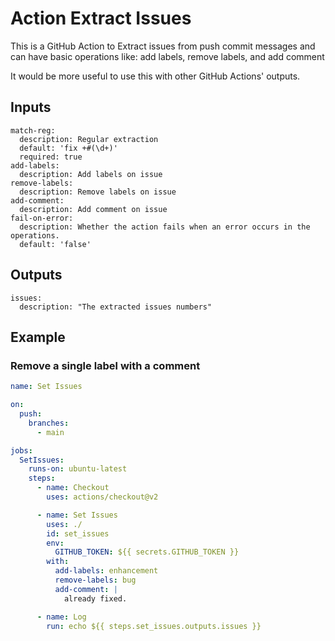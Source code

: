# Action Extract Issues

This is a GitHub Action to Extract issues from push commit messages and can have basic operations like: add labels, remove labels, and add comment

It would be more useful to use this with other GitHub Actions' outputs.

## Inputs

    match-reg:
      description: Regular extraction
      default: 'fix +#(\d+)'
      required: true
    add-labels:
      description: Add labels on issue
    remove-labels:
      description: Remove labels on issue
    add-comment:
      description: Add comment on issue
    fail-on-error:
      description: Whether the action fails when an error occurs in the operations.
      default: 'false'

## Outputs

    issues:
      description: "The extracted issues numbers"

## Example

### Remove a single label with a comment

```yaml
name: Set Issues

on:
  push:
    branches:
      - main

jobs:
  SetIssues:
    runs-on: ubuntu-latest
    steps:
      - name: Checkout
        uses: actions/checkout@v2

      - name: Set Issues
        uses: ./
        id: set_issues
        env:
          GITHUB_TOKEN: ${{ secrets.GITHUB_TOKEN }}
        with:
          add-labels: enhancement
          remove-labels: bug
          add-comment: |
            already fixed.

      - name: Log
        run: echo ${{ steps.set_issues.outputs.issues }}
```
